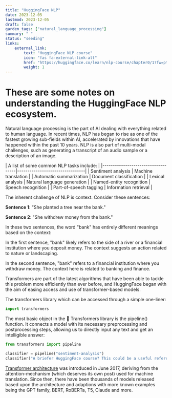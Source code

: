 ```yaml
---
title: "HuggingFace NLP"
date: 2023-12-05
lastmod: 2023-12-05
draft: false
garden_tags: ["natural_language_processing"]
summary: " "
status: "seeding"
links:
    external_link:
        text: "HuggingFace NLP course"
        icon: "fas fa-external-link-alt"
        href: "https://huggingface.co/learn/nlp-course/chapter0/1?fw=pt"
        weight: 1    
---
```


# These are some notes on understanding the HuggingFace NLP ecosystem.

Natural language processing is the part of AI dealing with everything related to human language. In recent times, NLP has began to rise as one of the fastest growing sub-fields within AI, accelerated by innovations that have happened within the past 10 years. NLP is also part of multi-modal challenges, such as generating a transcript of an audio sample or a description of an image.



| A list of some common NLP tasks include:                      |
|------------------------------------|---------------------------------|
| Sentiment analysis                 | Machine translation             |
| Automatic summarization            | Document classification         |
| Lexical analysis                   | Natural language generation      |
| Named-entity recognition           | Speech recognition              |
| Part-of-speech tagging             | Information retrieval           |


The inherent challenge of NLP is context. Consider these sentences:

**Sentence 1**: "She planted a tree near the bank."

**Sentence 2**: "She withdrew money from the bank."

In these two sentences, the word "bank" has entirely different meanings based on the context:

In the first sentence, "bank" likely refers to the side of a river or a financial institution where you deposit money. The context suggests an action related to nature or landscaping.

In the second sentence, "bank" refers to a financial institution where you withdraw money. The context here is related to banking and finance.


Transformers are part of the latest algorithms that have been able to tackle this problem more efficiently than ever before, and HuggingFace began with the aim of easing access and use of transformer-based models.

The transformers library which can be accessed through a simple one-liner:

```python
import transformers
```
The most basic object in the 🤗 Transformers library is the pipeline() function. It connects a model with its necessary preprocessing and postprocessing steps, allowing us to directly input any text and get an intelligible answer:

```python 
from transformers import pipeline

classifier = pipeline("sentiment-analysis")
classifier("A briefer HuggingFace course? This could be a useful reference!")
```

[Transformer architecture](https://arxiv.org/abs/1706.03762) was introduced in June 2017, deriving from the attention-mechanism (which deserves its own post) used for machine translation. Since then, there have been thousands of models released based upon the architecture and adaptions with more known examples being the GPT family, BERT, RoBERTa, T5, Claude and more.